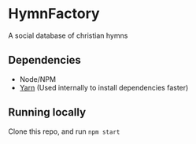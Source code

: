 # HymnFactory
A social database of christian hymns

## Dependencies
- Node/NPM
- [Yarn](https://yarnpkg.com/) (Used internally to install dependencies faster)

## Running locally
Clone this repo, and run `npm start`
